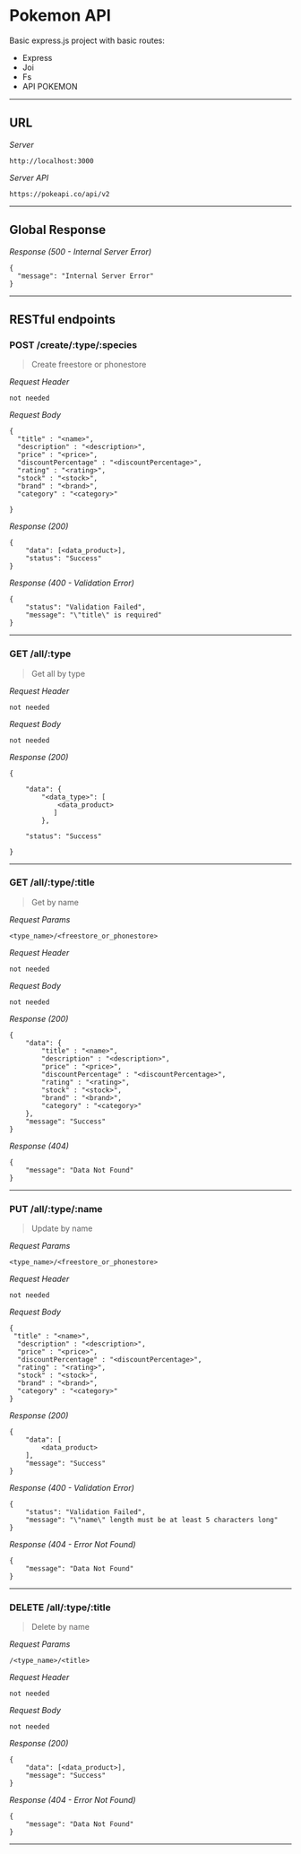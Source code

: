 # Pokemon API

Basic express.js project with basic routes:
* Express
* Joi
* Fs
* API POKEMON

---

## URL

_Server_
```
http://localhost:3000
```
_Server API_
```
https://pokeapi.co/api/v2
```
---


## Global Response

_Response (500 - Internal Server Error)_
```
{
  "message": "Internal Server Error"
}
```
---


## RESTful endpoints

### POST /create/:type/:species

> Create freestore or phonestore

_Request Header_
```
not needed
```

_Request Body_
```
{
  "title" : "<name>",
  "description" : "<description>",
  "price" : "<price>",
  "discountPercentage" : "<discountPercentage>",
  "rating" : "<rating>",
  "stock" : "<stock>",
  "brand" : "<brand>",
  "category" : "<category>"

}
```

_Response (200)_
```
{
    "data": [<data_product>],
    "status": "Success"
}
```

_Response (400 - Validation Error)_
```
{
    "status": "Validation Failed",
    "message": "\"title\" is required"
}
```

---

### GET /all/:type

> Get all by type

_Request Header_
```
not needed
```

_Request Body_
```
not needed
```

_Response (200)_
```
{

    "data": {
        "<data_type>": [
	        <data_product>
	       ]
        },

    "status": "Success"

}
```

---

### GET /all/:type/:title

 > Get by name

_Request Params_

```
<type_name>/<freestore_or_phonestore>

```

_Request Header_

```
not needed
```

_Request Body_
```
not needed
```

_Response (200)_
```
{
    "data": {
        "title" : "<name>",
        "description" : "<description>",
        "price" : "<price>",
        "discountPercentage" : "<discountPercentage>",
        "rating" : "<rating>",
        "stock" : "<stock>",
        "brand" : "<brand>",
        "category" : "<category>"
    },
    "message": "Success"
}
```

_Response (404)_
```
{
    "message": "Data Not Found"
}
```

---
### PUT /all/:type/:name

> Update by name

_Request Params_
```
<type_name>/<freestore_or_phonestore>
```

_Request Header_
```
not needed
```

_Request Body_
```
{
 "title" : "<name>",
  "description" : "<description>",
  "price" : "<price>",
  "discountPercentage" : "<discountPercentage>",
  "rating" : "<rating>",
  "stock" : "<stock>",
  "brand" : "<brand>",
  "category" : "<category>"
}
```

_Response (200)_
```
{
    "data": [
        <data_product>
    ],
    "message": "Success"
}
```

_Response (400 - Validation Error)_
```
{
    "status": "Validation Failed",
    "message": "\"name\" length must be at least 5 characters long"
}
```

_Response (404 - Error Not Found)_
```
{
    "message": "Data Not Found"
}
```

---

### DELETE /all/:type/:title

> Delete by name

_Request Params_
```
/<type_name>/<title>
```

_Request Header_
```
not needed
```

_Request Body_
```
not needed
```

_Response (200)_
```
{
    "data": [<data_product>],
    "message": "Success"
}
```


_Response (404 - Error Not Found)_
```
{
    "message": "Data Not Found"
}
```

---